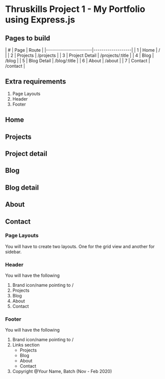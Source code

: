 # Thruskills Project 1 - My Portfolio using Express.js

## Pages to build 

| #  | Page             | Route             |
|-----------------------|-------------------|
| 1  | Home             | /                 |
| 2  | Projects         | /projects         |
| 3  | Project Detail   | /projects/:title  |
| 4  | Blog             | /blog             |
| 5  | Blog Detail      | /blog/:title      |
| 6  | About            | /about            |
| 7  | Contact          | /contact          |

## Extra requirements
1. Page Layouts
2. Header
3. Footer

## Home

## Projects

## Project detail

## Blog

## Blog detail

## About

## Contact

### Page Layouts
You will have to create two layouts. One for the grid view and another for sidebar.

### Header
You will have the following
1. Brand icon/name pointing to /
2. Projects
3. Blog
4. About
5. Contact

### Footer
You will have the following
1. Brand icon/name pointing to /
2. Links section
    - Projects
    - Blog
    - About
    - Contact
3. Copyright @Your Name, Batch (Nov - Feb 2020)
